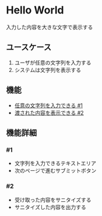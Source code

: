 # Hello World

入力した内容を大きな文字で表示する

## ユースケース

1. ユーザが任意の文字列を入力する
1. システムは文字列を表示する

## 機能

- [任意の文字列を入力できる #1](#1)
- [渡された内容を表示できる #2](#2)

## 機能詳細

### #1

- 文字列を入力できるテキストエリア
- 次のページで進むサブミットボタン

### #2

- 受け取った内容をサニタイズする
- サニタイズした内容を出力する
